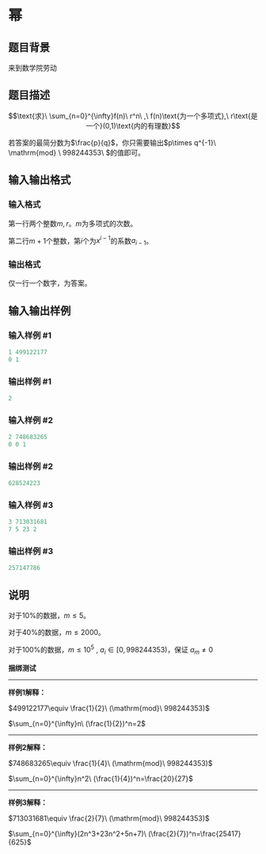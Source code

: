 # 幂

## 题目背景

来到数学院劳动

## 题目描述

$$\text{求}\ \sum_{n=0}^{\infty}f(n)\ r^n\ ,\ f(n)\text{为一个多项式},\ r\text{是一个}(0,1)\text{内的有理数}$$

若答案的最简分数为$\frac{p}{q}$，你只需要输出$p\times q^{-1}\ \mathrm{mod} \ 998244353\ $的值即可。

## 输入输出格式

### 输入格式

第一行两个整数$m,r$。$m$为多项式的次数。

第二行$m+1$个整数，第$i$个为$x^{i-1}$的系数$a_{i-1}$。

### 输出格式

仅一行一个数字，为答案。

## 输入输出样例

### 输入样例 #1

```cpp
1 499122177
0 1
```


### 输出样例 #1

```cpp
2
```


### 输入样例 #2

```cpp
2 748683265
0 0 1
```


### 输出样例 #2

```cpp
628524223
```


### 输入样例 #3

```cpp
3 713031681
7 5 23 2
```


### 输出样例 #3

```cpp
257147786
```


## 说明

对于$10\%$的数据，$m\le 5$。

对于$40\%$的数据，$m\le 2000$。

对于$100\%$的数据，$m\le 10^5\ ,\ a_i\in [0,998244353)$，保证$\ a_{m}\neq 0$

**捆绑测试**

----

**样例1解释：**

$499122177\equiv \frac{1}{2}\ (\mathrm{mod}\ 998244353)$

$\sum_{n=0}^{\infty}n\ (\frac{1}{2})^n=2$

-----

**样例2解释：**

$748683265\equiv \frac{1}{4}\ (\mathrm{mod}\ 998244353)$

$\sum_{n=0}^{\infty}n^2\ (\frac{1}{4})^n=\frac{20}{27}$

-----

**样例3解释：**

$713031681\equiv \frac{2}{7}\ (\mathrm{mod}\ 998244353)$

$\sum_{n=0}^{\infty}(2n^3+23n^2+5n+7)\ (\frac{2}{7})^n=\frac{25417}{625}$

